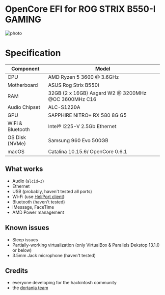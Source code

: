 # OpenCore EFI for ROG STRIX B550-I GAMING

![photo](https://github.com/huukhai/hackintosh-rog-b550i/raw/master/Pictures/b550i-rog.png)

# Specification

| **Component** | **Model** |
| ------------- | --------- |
| CPU | AMD Ryzen 5 3600 @ 3.6GHz |
| Motherboard | ASUS Rog Strix B550i |
| RAM | 32GB (2 x 16GB) Asgard W2 @ 3200MHz @OC 3600MHz C16|
| Audio Chipset | ALC-S1220A |
| GPU | SAPPHIRE NITRO+ RX 580 8G G5 |
| WiFi & Bluetooth | Intel® I225-V 2.5Gb Ethernet |
| OS Disk (NVMe) | Samsung 960 Evo 500GB |
| macOS | Catalina 10.15.6/ OpenCore 0.6.1

## What works
- Audio (`alcid=3`)
- Ethernet
- USB (probably, haven't tested all ports)
- Wi-Fi (use [HeliPort client](https://github.com/OpenIntelWireless/HeliPort))
- Bluetooth (haven't tested)
- iMessage, FaceTime
- AMD Power management

## Known issues
- Sleep issues
- Partially-working virtualization (only VirtualBox & Parallels Dekstop 13.1.0 or below)
- 3.5mm Jack microphone (haven't tested)

## Credits
- everyone developing for the hackintosh community
- the [dortania team](https://github.com/orgs/dortania/people)
